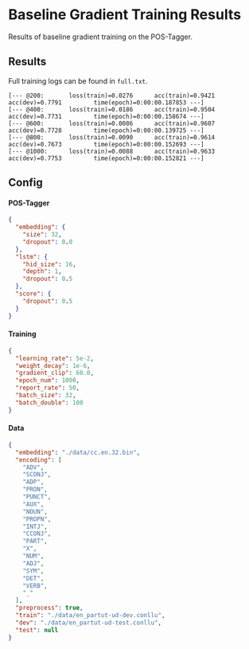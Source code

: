 # Baseline Gradient Training Results

Results of baseline gradient training on the POS-Tagger.

## Results

Full training logs can be found in `full.txt`.

```
[--- @200:       loss(train)=0.0276      acc(train)=0.9421       acc(dev)=0.7791         time(epoch)=0:00:00.187853 ---]
[--- @400:       loss(train)=0.0186      acc(train)=0.9504       acc(dev)=0.7731         time(epoch)=0:00:00.158674 ---]
[--- @600:       loss(train)=0.0086      acc(train)=0.9607       acc(dev)=0.7728         time(epoch)=0:00:00.139725 ---]
[--- @800:       loss(train)=0.0090      acc(train)=0.9614       acc(dev)=0.7673         time(epoch)=0:00:00.152693 ---]
[--- @1000:      loss(train)=0.0088      acc(train)=0.9633       acc(dev)=0.7753         time(epoch)=0:00:00.152821 ---]
```

## Config

#### POS-Tagger

```json
{
  "embedding": {
    "size": 32,
    "dropout": 0.0
  },
  "lstm": {
    "hid_size": 16,
    "depth": 1,
    "dropout": 0.5
  },
  "score": {
    "dropout": 0.5
  }
}
```

#### Training

```json
{
  "learning_rate": 5e-2,
  "weight_decay": 1e-6,
  "gradient_clip": 60.0,
  "epoch_num": 1000,
  "report_rate": 50,
  "batch_size": 32,
  "batch_double": 100
}
```

#### Data

```json
{
  "embedding": "./data/cc.en.32.bin",
  "encoding": [
    "ADV",
    "SCONJ",
    "ADP",
    "PRON",
    "PUNCT",
    "AUX",
    "NOUN",
    "PROPN",
    "INTJ",
    "CCONJ",
    "PART",
    "X",
    "NUM",
    "ADJ",
    "SYM",
    "DET",
    "VERB",
    "_"
  ],
  "preprocess": true,
  "train": "./data/en_partut-ud-dev.conllu",
  "dev": "./data/en_partut-ud-test.conllu",
  "test": null
}
```
